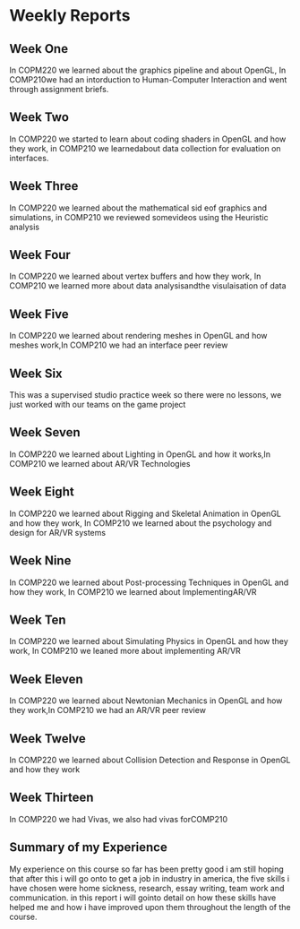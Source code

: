 # Weekly Reports

## Week One
In COPM220 we learned about the graphics pipeline and about OpenGL, In COMP210we had an intorduction to Human-Computer Interaction and went through assignment briefs.

## Week Two
In COMP220 we started to learn about coding shaders in OpenGL and how they work, in COMP210 we learnedabout data collection for evaluation on interfaces.

## Week Three

In COMP220 we learned about the mathematical sid eof graphics and simulations, in COMP210 we reviewed somevideos using the Heuristic analysis
## Week Four
In COMP220 we learned about vertex buffers and how they work, In COMP210 we learned more about data analysisandthe visulaisation of data

## Week Five
In COMP220 we learned about rendering meshes in OpenGL and how meshes work,In COMP210 we had an interface peer review

## Week Six
This was a supervised studio practice week so there were no lessons, we just worked with our teams on the game project

## Week Seven
In COMP220 we learned about Lighting in OpenGL and how it works,In COMP210 we learned about AR/VR Technologies

## Week Eight
In COMP220 we learned about Rigging and Skeletal Animation in OpenGL and how they work, In COMP210 we learned about the psychology and design for AR/VR systems

## Week Nine
In COMP220 we learned about Post-processing Techniques in OpenGL and how they work, In COMP210 we learned about ImplementingAR/VR

## Week Ten
In COMP220 we learned about Simulating Physics in OpenGL and how they work, In COMP210 we leaned more about implementing AR/VR

## Week Eleven
In COMP220 we learned about Newtonian Mechanics in OpenGL and how they work,In COMP210 we had an AR/VR peer review

## Week Twelve
In COMP220 we learned about Collision Detection and Response in OpenGL and how they work

## Week Thirteen
In COMP220 we had Vivas, we also had vivas forCOMP210

## Summary of my Experience
My experience on this course so far has been pretty good i am still hoping that after this i will go onto to get a job in industry in america, the five skills i have chosen were home sickness, research, essay writing, team work and communication. in this report i will gointo detail on how these skills have helped me and how i have improved upon them throughout the length of the course.
